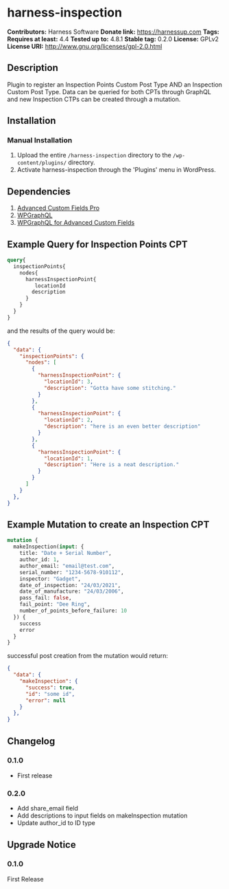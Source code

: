 # harness-inspection #
**Contributors:**      Harness Software
**Donate link:**       https://harnessup.com
**Tags:**
**Requires at least:** 4.4
**Tested up to:**      4.8.1
**Stable tag:**        0.2.0
**License:**           GPLv2
**License URI:**       http://www.gnu.org/licenses/gpl-2.0.html

## Description ##

Plugin to register an Inspection Points Custom Post Type AND an Inspection Custom Post Type. Data can be queried for both CPTs through GraphQL and new Inspection CTPs can be created through a mutation.

## Installation ##

### Manual Installation ###

1. Upload the entire `/harness-inspection` directory to the `/wp-content/plugins/` directory.
2. Activate harness-inspection through the 'Plugins' menu in WordPress.

## Dependencies ##

1. [Advanced Custom Fields Pro](https://advancedcustomfields.com)
2. [WPGraphQL](https://github.com/wp-graphql/wp-graphql)
3. [WPGraphQL for Advanced Custom Fields](https://github.com/wp-graphql/wp-graphql-acf/)

## Example Query for Inspection Points CPT ##
```graphql
query{
  inspectionPoints{
    nodes{
      harnessInspectionPoint{
         locationId
        description
      }
    }
  }
}
```
and the results of the query would be:
```json
{
  "data": {
    "inspectionPoints": {
      "nodes": [
        {
          "harnessInspectionPoint": {
            "locationId": 3,
            "description": "Gotta have some stitching."
          }
        },
        {
          "harnessInspectionPoint": {
            "locationId": 2,
            "description": "here is an even better description"
          }
        },
        {
          "harnessInspectionPoint": {
            "locationId": 1,
            "description": "Here is a neat description."
          }
        }
      ]
    }
  },
}
```
## Example Mutation to create an Inspection CPT ##
```graphql
mutation {
  makeInspection(input: {
    title: "Date + Serial Number",
    author_id: 1,
    author_email: "email@test.com",
    serial_number: "1234-5678-910112",
    inspector: "Gadget",
    date_of_inspection: "24/03/2021",
    date_of_manufacture: "24/03/2006",
    pass_fail: false,
    fail_point: "Dee Ring",
    number_of_points_before_failure: 10
  }) {
    success
    error
  }
}
```
successful post creation from the mutation would return:
```json
{
  "data": {
    "makeInspection": {
      "success": true,
      "id": "some id",
      "error": null
    }
  },
}
```

## Changelog ##

### 0.1.0 ###
* First release

### 0.2.0 ###
* Add share_email field
* Add descriptions to input fields on makeInspection mutation
* Update author_id to ID type

## Upgrade Notice ##

### 0.1.0 ###
First Release
